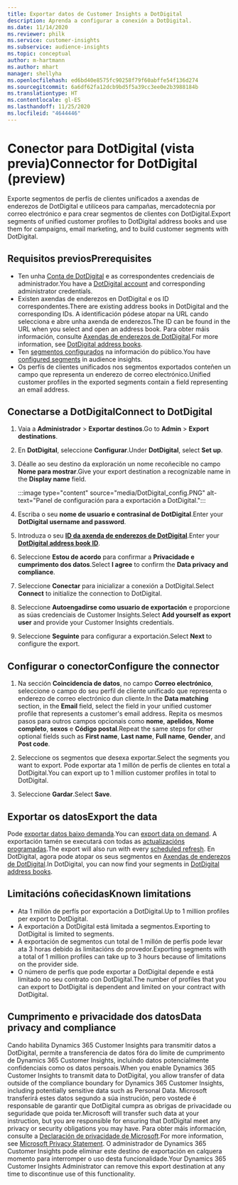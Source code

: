 ```yaml
---
title: Exportar datos de Customer Insights a DotDigital
description: Aprenda a configurar a conexión a DotDigital.
ms.date: 11/14/2020
ms.reviewer: philk
ms.service: customer-insights
ms.subservice: audience-insights
ms.topic: conceptual
author: m-hartmann
ms.author: mhart
manager: shellyha
ms.openlocfilehash: ed6bd40e8575fc90258f79f60abffe54f136d274
ms.sourcegitcommit: 6a6df62fa12dcb9bd5f5a39cc3ee0e2b3988184b
ms.translationtype: HT
ms.contentlocale: gl-ES
ms.lasthandoff: 11/25/2020
ms.locfileid: "4644446"
---
```

# <a name="connector-for-dotdigital-preview"></a><span data-ttu-id="e990e-103">Conector para DotDigital (vista previa)</span><span class="sxs-lookup"><span data-stu-id="e990e-103">Connector for DotDigital (preview)</span></span>

<span data-ttu-id="e990e-104">Exporte segmentos de perfís de clientes unificados a axendas de enderezos de DotDigital e utilíceos para campañas, mercadotecnia por correo electrónico e para crear segmentos de clientes con DotDigital.</span><span class="sxs-lookup"><span data-stu-id="e990e-104">Export segments of unified customer profiles to DotDigital address books and use them for campaigns, email marketing, and to build customer segments with DotDigital.</span></span> 

## <a name="prerequisites"></a><span data-ttu-id="e990e-105">Requisitos previos</span><span class="sxs-lookup"><span data-stu-id="e990e-105">Prerequisites</span></span>

-   <span data-ttu-id="e990e-106">Ten unha [Conta de DotDigital](https://dotdigital.com/) e as correspondentes credenciais de administrador.</span><span class="sxs-lookup"><span data-stu-id="e990e-106">You have a [DotDigital account](https://dotdigital.com/) and corresponding administrator credentials.</span></span>
-   <span data-ttu-id="e990e-107">Existen axendas de enderezos en DotDigital e os ID correspondentes.</span><span class="sxs-lookup"><span data-stu-id="e990e-107">There are existing address books in DotDigital and the corresponding IDs.</span></span> <span data-ttu-id="e990e-108">A identificación pódese atopar na URL cando selecciona e abre unha axenda de enderezos.</span><span class="sxs-lookup"><span data-stu-id="e990e-108">The ID can be found in the URL when you select and open an address book.</span></span> <span data-ttu-id="e990e-109">Para obter máis información, consulte [Axendas de enderezos de DotDigital](https://support.dotdigital.com/hc/articles/212211968-Creating-an-address-book).</span><span class="sxs-lookup"><span data-stu-id="e990e-109">For more information, see [DotDigital address books](https://support.dotdigital.com/hc/articles/212211968-Creating-an-address-book).</span></span>
-   <span data-ttu-id="e990e-110">Ten [segmentos configurados](segments.md) na información do público.</span><span class="sxs-lookup"><span data-stu-id="e990e-110">You have [configured segments](segments.md) in audience insights.</span></span>
-   <span data-ttu-id="e990e-111">Os perfís de clientes unificados nos segmentos exportados conteñen un campo que representa un enderezo de correo electrónico.</span><span class="sxs-lookup"><span data-stu-id="e990e-111">Unified customer profiles in the exported segments contain a field representing an email address.</span></span>

## <a name="connect-to-dotdigital"></a><span data-ttu-id="e990e-112">Conectarse a DotDigital</span><span class="sxs-lookup"><span data-stu-id="e990e-112">Connect to DotDigital</span></span>

1. <span data-ttu-id="e990e-113">Vaia a **Administrador** > **Exportar destinos**.</span><span class="sxs-lookup"><span data-stu-id="e990e-113">Go to **Admin** > **Export destinations**.</span></span>

1. <span data-ttu-id="e990e-114">En **DotDigital**, seleccione **Configurar**.</span><span class="sxs-lookup"><span data-stu-id="e990e-114">Under **DotDigital**, select **Set up**.</span></span>

1. <span data-ttu-id="e990e-115">Déalle ao seu destino da exploración un nome recoñecible no campo **Nome para mostrar**.</span><span class="sxs-lookup"><span data-stu-id="e990e-115">Give your export destination a recognizable name in the **Display name** field.</span></span>

   :::image type="content" source="media/DotDigital_config.PNG" alt-text="Panel de configuración para a exportación a DotDigital.":::

1. <span data-ttu-id="e990e-117">Escriba o seu **nome de usuario e contrasinal de DotDigital**.</span><span class="sxs-lookup"><span data-stu-id="e990e-117">Enter your **DotDigital username and password**.</span></span>

1. <span data-ttu-id="e990e-118">Introduza o seu **[ID da axenda de enderezos de DotDigital](https://support.dotdigital.com/hc/articles/212211968-Creating-an-address-book)**.</span><span class="sxs-lookup"><span data-stu-id="e990e-118">Enter your **[DotDigital address book ID](https://support.dotdigital.com/hc/articles/212211968-Creating-an-address-book)**.</span></span>

1. <span data-ttu-id="e990e-119">Seleccione **Estou de acordo** para confirmar a **Privacidade e cumprimento dos datos**.</span><span class="sxs-lookup"><span data-stu-id="e990e-119">Select **I agree** to confirm the **Data privacy and compliance**.</span></span>

1. <span data-ttu-id="e990e-120">Seleccione **Conectar** para inicializar a conexión a DotDigital.</span><span class="sxs-lookup"><span data-stu-id="e990e-120">Select **Connect** to initialize the connection to DotDigital.</span></span>

1. <span data-ttu-id="e990e-121">Seleccione **Autoengadirse como usuario de exportación** e proporcione as súas credenciais de Customer Insights.</span><span class="sxs-lookup"><span data-stu-id="e990e-121">Select **Add yourself as export user** and provide your Customer Insights credentials.</span></span>

1. <span data-ttu-id="e990e-122">Seleccione **Seguinte** para configurar a exportación.</span><span class="sxs-lookup"><span data-stu-id="e990e-122">Select **Next** to configure the export.</span></span>

## <a name="configure-the-connector"></a><span data-ttu-id="e990e-123">Configurar o conector</span><span class="sxs-lookup"><span data-stu-id="e990e-123">Configure the connector</span></span>

1. <span data-ttu-id="e990e-124">Na sección **Coincidencia de datos**, no campo **Correo electrónico**, seleccione o campo do seu perfil de cliente unificado que representa o enderezo de correo electrónico dun cliente.</span><span class="sxs-lookup"><span data-stu-id="e990e-124">In the **Data matching** section, in the **Email** field, select the field in your unified customer profile that represents a customer's email address.</span></span> <span data-ttu-id="e990e-125">Repita os mesmos pasos para outros campos opcionais como **nome**, **apelidos**, **Nome completo**, **sexos** e **Código postal**.</span><span class="sxs-lookup"><span data-stu-id="e990e-125">Repeat the same steps for other optional fields such as **First name**, **Last name**, **Full name**, **Gender**, and **Post code**.</span></span>

1. <span data-ttu-id="e990e-126">Seleccione os segmentos que desexa exportar.</span><span class="sxs-lookup"><span data-stu-id="e990e-126">Select the segments you want to export.</span></span> <span data-ttu-id="e990e-127">Pode exportar ata 1 millón de perfís de clientes en total a DotDigital.</span><span class="sxs-lookup"><span data-stu-id="e990e-127">You can export up to 1 million customer profiles in total to DotDigital.</span></span>

1. <span data-ttu-id="e990e-128">Seleccione **Gardar**.</span><span class="sxs-lookup"><span data-stu-id="e990e-128">Select **Save**.</span></span>

## <a name="export-the-data"></a><span data-ttu-id="e990e-129">Exportar os datos</span><span class="sxs-lookup"><span data-stu-id="e990e-129">Export the data</span></span>

<span data-ttu-id="e990e-130">Pode [exportar datos baixo demanda](export-destinations.md).</span><span class="sxs-lookup"><span data-stu-id="e990e-130">You can [export data on demand](export-destinations.md).</span></span> <span data-ttu-id="e990e-131">A exportación tamén se executará con todas as [actualizacións programadas](system.md#schedule-tab).</span><span class="sxs-lookup"><span data-stu-id="e990e-131">The export will also run with every [scheduled refresh](system.md#schedule-tab).</span></span> <span data-ttu-id="e990e-132">En DotDigital, agora pode atopar os seus segmentos en [Axendas de enderezos de DotDigital](https://support.dotdigital.com/hc/articles/212211968-Creating-an-address-book).</span><span class="sxs-lookup"><span data-stu-id="e990e-132">In DotDigital, you can now find your segments in [DotDigital address books](https://support.dotdigital.com/hc/articles/212211968-Creating-an-address-book).</span></span>

## <a name="known-limitations"></a><span data-ttu-id="e990e-133">Limitacións coñecidas</span><span class="sxs-lookup"><span data-stu-id="e990e-133">Known limitations</span></span>

- <span data-ttu-id="e990e-134">Ata 1 millón de perfís por exportación a DotDigital.</span><span class="sxs-lookup"><span data-stu-id="e990e-134">Up to 1 million profiles per export to DotDigital.</span></span>
- <span data-ttu-id="e990e-135">A exportación a DotDigital está limitada a segmentos.</span><span class="sxs-lookup"><span data-stu-id="e990e-135">Exporting to DotDigital is limited to segments.</span></span>
- <span data-ttu-id="e990e-136">A exportación de segmentos cun total de 1 millón de perfís pode levar ata 3 horas debido ás limitacións do provedor.</span><span class="sxs-lookup"><span data-stu-id="e990e-136">Exporting segments with a total of 1 million profiles can take up to 3 hours because of limitations on the provider side.</span></span> 
- <span data-ttu-id="e990e-137">O número de perfís que pode exportar a DotDigital depende e está limitado no seu contrato con DotDigital.</span><span class="sxs-lookup"><span data-stu-id="e990e-137">The number of profiles that you can export to DotDigital is dependent and limited on your contract with DotDigital.</span></span>

## <a name="data-privacy-and-compliance"></a><span data-ttu-id="e990e-138">Cumprimento e privacidade dos datos</span><span class="sxs-lookup"><span data-stu-id="e990e-138">Data privacy and compliance</span></span>

<span data-ttu-id="e990e-139">Cando habilita Dynamics 365 Customer Insights para transmitir datos a DotDigital, permite a transferencia de datos fóra do límite de cumprimento de Dynamics 365 Customer Insights, incluíndo datos potencialmente confidenciais como os datos persoais.</span><span class="sxs-lookup"><span data-stu-id="e990e-139">When you enable Dynamics 365 Customer Insights to transmit data to DotDigital, you allow transfer of data outside of the compliance boundary for Dynamics 365 Customer Insights, including potentially sensitive data such as Personal Data.</span></span> <span data-ttu-id="e990e-140">Microsoft transferirá estes datos segundo a súa instrución, pero vostede é responsable de garantir que DotDigital cumpra as obrigas de privacidade ou seguridade que poida ter.</span><span class="sxs-lookup"><span data-stu-id="e990e-140">Microsoft will transfer such data at your instruction, but you are responsible for ensuring that DotDigital meet any privacy or security obligations you may have.</span></span> <span data-ttu-id="e990e-141">Para obter máis información, consulte a [Declaración de privacidade de Microsoft](https://go.microsoft.com/fwlink/?linkid=396732).</span><span class="sxs-lookup"><span data-stu-id="e990e-141">For more information, see [Microsoft Privacy Statement](https://go.microsoft.com/fwlink/?linkid=396732).</span></span>
<span data-ttu-id="e990e-142">O administrador de Dynamics 365 Customer Insights pode eliminar este destino de exportación en calquera momento para interromper o uso desta funcionalidade.</span><span class="sxs-lookup"><span data-stu-id="e990e-142">Your Dynamics 365 Customer Insights Administrator can remove this export destination at any time to discontinue use of this functionality.</span></span>
